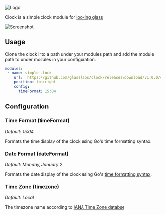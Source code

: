 ![Logo](http://svg.wiersma.co.za/glasslabs/module?title=CLOCK&tag=a%20simple%20clock%20module)

Clock is a simple clock module for [looking glass](http://github.com/glasslabs/looking-glass)

![Screenshot](.readme/screenshot.png)

## Usage

Clone the clock into a path under your modules path and add the module path
to under modules in your configuration.

```yaml
modules:
 - name: simple-clock
    url:  https://github.com/glasslabs/clock/releases/download/v1.0.0/clock.wasm
    position: top:right
    config:
      timeFormat: 15:04
```

## Configuration

### Time Format (timeFormat)

*Default: 15:04*

Formats the time display of the clock using Go's [time formatting syntax](https://golang.org/pkg/time/#Time.Format).

### Date Format (dateFormat)

*Default: Monday, January 2*

Formats the date display of the clock using Go's [time formatting syntax](https://golang.org/pkg/time/#Time.Format).

### Time Zone (timezone)

*Default: Local*

The timezone name according to [IANA Time Zone databse](https://en.wikipedia.org/wiki/List_of_tz_database_time_zones)